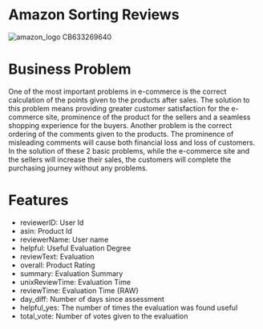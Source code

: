 # Amazon Sorting Reviews
![amazon_logo _CB633269640_](https://user-images.githubusercontent.com/83352965/209563633-bbd91bf1-3c7f-4c95-9249-da0e84b1dec2.png)
# Business Problem
One of the most important problems in e-commerce is the correct calculation of the points
given to the products after sales. The solution to this problem means providing greater
customer satisfaction for the e-commerce site, prominence of the product for the sellers
and a seamless shopping experience for the buyers. Another problem is the correct ordering
of the comments given to the products. The prominence of misleading comments will cause both
financial loss and loss of customers. In the solution of these 2 basic problems, while the
e-commerce site and the sellers will increase their sales, the customers will complete the
purchasing journey without any problems.
# Features
- reviewerID: User Id
- asin: Product Id
- reviewerName: User name 
- helpful: Useful Evaluation Degree
- reviewText: Evaluation
- overall: Product Rating
- summary: Evaluation Summary
- unixReviewTime: Evaluation Time
- reviewTime: Evaluation Time {RAW}
- day_diff: Number of days since assessment
- helpful_yes: The number of times the evaluation was found useful
- total_vote: Number of votes given to the evaluation
